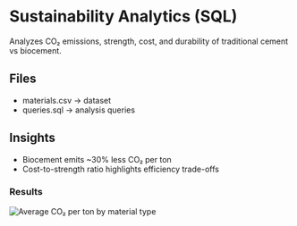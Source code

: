 # Sustainability Analytics (SQL)

Analyzes CO₂ emissions, strength, cost, and durability of traditional cement vs biocement.

## Files
- materials.csv → dataset
- queries.sql → analysis queries

## Insights
- Biocement emits ~30% less CO₂ per ton
- Cost-to-strength ratio highlights efficiency trade-offs

### Results
![Average CO₂ per ton by material type](sustainability_avg_co2.png)
